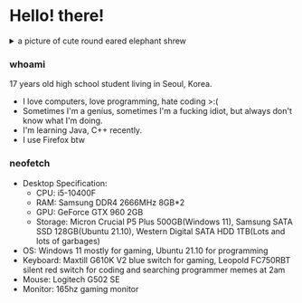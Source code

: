 # Hello! there!
<details><summary>a picture of cute round eared elephant shrew</summary>
  
![image](https://user-images.githubusercontent.com/77315866/150994224-0fc961e4-75f9-4582-a608-ca72dfbfc32b.png)
</details>

### whoami
17 years old high school student living in Seoul, Korea.
* I love computers, love programming, hate coding >:(
* Sometimes I'm a genius, sometimes I'm a fucking idiot, but always don't know what I'm doing.
* I'm learning Java, C++ recently.
* I use Firefox btw

### neofetch
* Desktop Specification:
  *  CPU: i5-10400F
  *  RAM: Samsung DDR4 2666MHz 8GB*2
  *  GPU: GeForce GTX 960 2GB
  *  Storage: Micron Crucial P5 Plus 500GB(Windows 11), Samsung SATA SSD 128GB(Ubuntu 21.10), Western Digital SATA HDD 1TB(Lots and lots of garbages)
* OS: Windows 11 mostly for gaming, Ubuntu 21.10 for programming
* Keyboard: Maxtill G610K V2 blue switch for gaming, Leopold FC750RBT silent red switch for coding and searching programmer memes at 2am
* Mouse: Logitech G502 SE
* Monitor: 165hz gaming monitor
